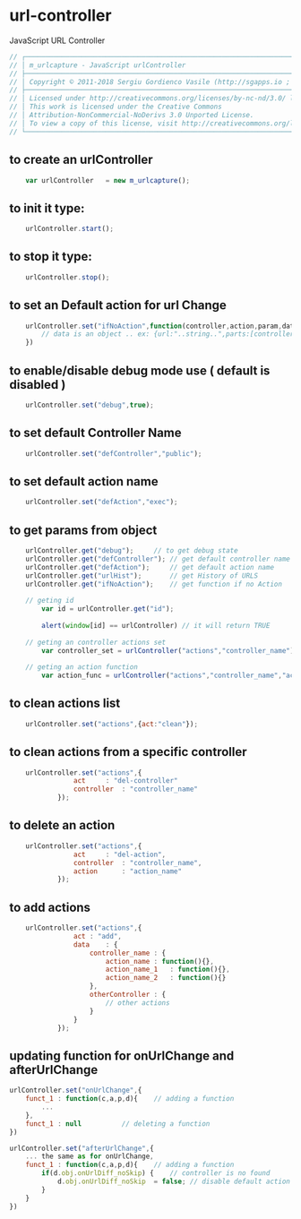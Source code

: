 # url-controller
JavaScript URL Controller
```js
// ┌───────────────────────────────────────────────────────────────────────────────────────────────┐ \\
// │ m_urlcapture - JavaScript urlController                                                       │ \\
// ├───────────────────────────────────────────────────────────────────────────────────────────────┤ \\
// │ Copyright © 2011-2018 Sergiu Gordienco Vasile (http://sgapps.io ; http://fist-jump.com )      │ \\
// ├───────────────────────────────────────────────────────────────────────────────────────────────┤ \\
// │ Licensed under http://creativecommons.org/licenses/by-nc-nd/3.0/ license.                     │ \\
// │ This work is licensed under the Creative Commons                                              │ \\
// │ Attribution-NonCommercial-NoDerivs 3.0 Unported License.                                      │ \\
// │ To view a copy of this license, visit http://creativecommons.org/licenses/by-nc-nd/3.0/.      │ \\
// └───────────────────────────────────────────────────────────────────────────────────────────────┘ \\
```

## to create an urlController

```js
    var urlController   = new m_urlcapture();
```

## to init it type:

```js
    urlController.start();
```

## to stop it type:

```js
    urlController.stop();
```

## to set an Default action for url Change

```js
    urlController.set("ifNoAction",function(controller,action,param,data){
        // data is an object .. ex: {url:"..string..",parts:[controller,action,param[0]...]}
    })
```

## to enable/disable debug mode use ( default is disabled )

```js
    urlController.set("debug",true);
```

## to set default Controller Name

```js
    urlController.set("defController","public");
```

## to set default action name
```js
    urlController.set("defAction","exec");
```

## to get params from object

```js
    urlController.get("debug");     // to get debug state
    urlController.get("defController"); // get default controller name
    urlController.get("defAction");     // get default action name
    urlController.get("urlHist");       // get History of URLS
    urlController.get("ifNoAction");    // get function if no Action
    
    // geting id
        var id = urlController.get("id");
        
        alert(window[id] == urlController) // it will return TRUE
    
    // geting an controller actions set
        var controller_set = urlController("actions","controller_name");
    
    // geting an action function
        var action_func = urlController("actions","controller_name","action_name");
```

## to clean actions list

```js
    urlController.set("actions",{act:"clean"});
```

## to clean actions from a specific controller

```js
    urlController.set("actions",{
                act     : "del-controller"
                controller  : "controller_name"
            });
```

## to delete an action

```js
    urlController.set("actions",{
                act     : "del-action",
                controller  : "controller_name",
                action      : "action_name"
            });
```

## to add actions

```js
    urlController.set("actions",{
                act : "add",
                data    : {
                    controller_name : {
                        action_name : function(){},
                        action_name_1   : function(){},
                        action_name_2   : function(){}
                    },
                    otherController : {
                        // other actions
                    }
                }
            });
```

## updating function for onUrlChange and afterUrlChange

```js
urlController.set("onUrlChange",{
    funct_1 : function(c,a,p,d){    // adding a function
        ...
    },
    funct_1 : null          // deleting a function
})

urlController.set("afterUrlChange",{
    ... the same as for onUrlChange,
    funct_1 : function(c,a,p,d){    // adding a function
        if(d.obj.onUrlDiff_noSkip) {    // controller is no found
            d.obj.onUrlDiff_noSkip  = false; // disable default action
        }
    }
})
```
